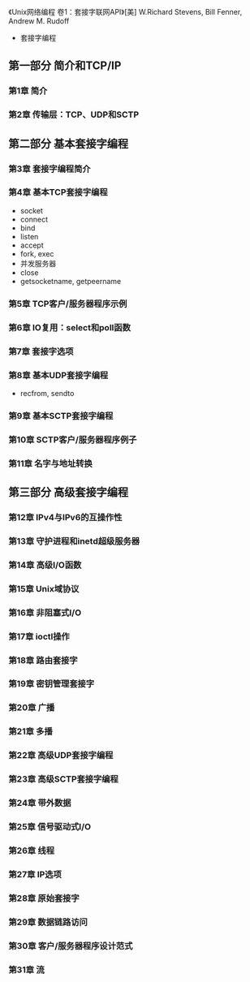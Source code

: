 《Unix网络编程 卷1：套接字联网API》[美] W.Richard Stevens, Bill Fenner, Andrew M. Rudoff

* 套接字编程


## 第一部分 简介和TCP/IP
### 第1章 简介
### 第2章 传输层：TCP、UDP和SCTP

## 第二部分 基本套接字编程
### 第3章 套接字编程简介
### 第4章 基本TCP套接字编程
* socket
* connect
* bind
* listen
* accept
* fork, exec
* 并发服务器
* close
* getsocketname, getpeername

### 第5章 TCP客户/服务器程序示例
### 第6章 IO复用：select和poll函数
### 第7章 套接字选项
### 第8章 基本UDP套接字编程
* recfrom, sendto

### 第9章 基本SCTP套接字编程
### 第10章 SCTP客户/服务器程序例子
### 第11章 名字与地址转换

## 第三部分 高级套接字编程
### 第12章 IPv4与IPv6的互操作性
### 第13章 守护进程和inetd超级服务器
### 第14章 高级I/O函数
### 第15章 Unix域协议
### 第16章 非阻塞式I/O
### 第17章 ioctl操作
### 第18章 路由套接字
### 第19章 密钥管理套接字
### 第20章 广播
### 第21章 多播
### 第22章 高级UDP套接字编程
### 第23章 高级SCTP套接字编程
### 第24章 带外数据
### 第25章 信号驱动式I/O
### 第26章 线程
### 第27章 IP选项
### 第28章 原始套接字
### 第29章 数据链路访问
### 第30章 客户/服务器程序设计范式
### 第31章 流